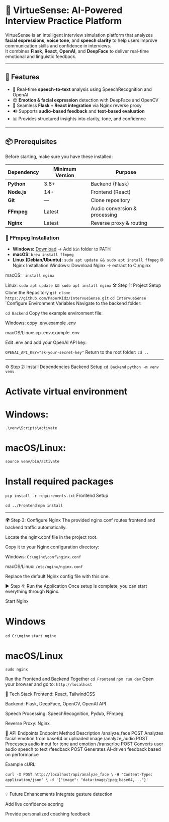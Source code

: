 # 🚀 VirtueSense: AI-Powered Interview Practice Platform

VirtueSense is an intelligent interview simulation platform that analyzes **facial expressions**, **voice tone**, and **speech clarity** to help users improve communication skills and confidence in interviews.  
It combines **Flask**, **React**, **OpenAI**, and **DeepFace** to deliver real-time emotional and linguistic feedback.

---

## 🧠 Features

- 🎤 Real-time **speech-to-text** analysis using SpeechRecognition and OpenAI  
- 😊 **Emotion & facial expression** detection with DeepFace and OpenCV  
- 🧩 Seamless **Flask + React integration** via Nginx reverse proxy  
- 🔊 Supports **audio-based feedback** and **text-based evaluation**  
- 📊 Provides structured insights into clarity, tone, and confidence  

---

## 📦 Prerequisites

Before starting, make sure you have these installed:

| Dependency | Minimum Version | Purpose |
|-------------|----------------|----------|
| **Python** | 3.8+ | Backend (Flask) |
| **Node.js** | 14+ | Frontend (React) |
| **Git** | — | Clone repository |
| **FFmpeg** | Latest | Audio conversion & processing |
| **Nginx** | Latest | Reverse proxy & routing |

### 🔧 FFmpeg Installation

- **Windows:** [Download](https://ffmpeg.org/download.html) → Add `bin` folder to PATH  
- **macOS:** `brew install ffmpeg`  
- **Linux (Debian/Ubuntu):**
  ```sudo apt update && sudo apt install ffmpeg```
🌐 Nginx Installation
Windows: Download Nginx → extract to C:\nginx

macOS: ` install nginx`

Linux:
`sudo apt update && sudo apt install nginx`
🛠️ Step 1: Project Setup
Clone the Repository
`git clone https://github.com/PaperKidz/IntervueSense.git`
`cd IntervueSense`
`Configure Environment Variables
Navigate to the backend folder:

`cd Backend`
Copy the example environment file:

Windows: copy .env.example .env

macOS/Linux: cp .env.example .env

Edit .env and add your OpenAI API key:


`OPENAI_API_KEY="sk-your-secret-key"`
Return to the root folder:
``cd ..``

---
⚙️ Step 2: Install Dependencies
Backend Setup
``cd Backend``
``python -m venv venv``

# Activate virtual environment
# Windows:
``.\venv\Scripts\activate``
# macOS/Linux:
``source venv/bin/activate``

# Install required packages
``pip install -r requirements.txt``
Frontend Setup

``cd ../Frontend``
``npm install``

---
🌍 Step 3: Configure Nginx
The provided nginx.conf routes frontend and backend traffic automatically.

Locate the nginx.conf file in the project root.

Copy it to your Nginx configuration directory:

Windows: ``C:\nginx\conf\nginx.conf``

macOS/Linux: ``/etc/nginx/nginx.conf``

Replace the default Nginx config file with this one.

▶️ Step 4: Run the Application
Once setup is complete, you can start everything through Nginx.

Start Nginx

# Windows
``cd C:\nginx``
``start nginx``

# macOS/Linux
``sudo nginx``

Run the Frontend and Backend Together
``cd Frontend``
``npm run dev``
Open your browser and go to:
``http://localhost``


🧠 Tech Stack
Frontend: React, TailwindCSS

Backend: Flask, DeepFace, OpenCV, OpenAI API

Speech Processing: SpeechRecognition, Pydub, FFmpeg

Reverse Proxy: Nginx

🔌 API Endpoints
Endpoint	Method	Description
/analyze_face	POST	Analyzes facial emotion from base64 or uploaded image
/analyze_audio	POST	Processes audio input for tone and emotion
/transcribe	POST	Converts user audio speech to text
/feedback	POST	Generates AI-driven feedback based on performance

Example cURL:

``curl -X POST http://localhost/api/analyze_face \``
``-H "Content-Type: application/json" \``
``-d '{"image": "data:image/jpeg;base64,..."}'``

---
💡 Future Enhancements
Integrate gesture detection

Add live confidence scoring

Provide personalized coaching feedback


